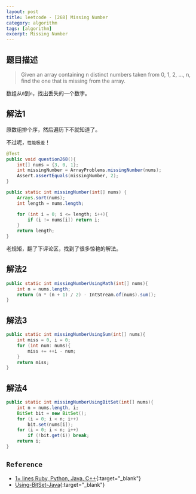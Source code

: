 ```yaml
---
layout: post
title: leetcode - [268] Missing Number
category: algorithm
tags: [algorithm]
excerpt: Missing Number
---
```


## 题目描述  

> Given an array containing n distinct numbers taken from 0, 1, 2, ..., n,  
> find the one that is missing from the array.

数组从`0`到`n`，找出丢失的一个数字。  


## 解法1  

原数组排个序，然后遍历下不就知道了。  

不过呢，`性能极差`！  

``` java
@Test
public void question268(){
    int[] nums = {3, 0, 1};
    int missingNumber = ArrayProblems.missingNumber(nums);
    Assert.assertEquals(missingNumber, 2);
}

public static int missingNumber(int[] nums) {
    Arrays.sort(nums);
    int length = nums.length;

    for (int i = 0; i <= length; i++){
        if (i != nums[i]) return i;
    }
    return length;
}
```

老规矩，翻了下评论区，找到了很多惊艳的解法。  


## 解法2  

``` java
public static int missingNumberUsingMath(int[] nums){
    int n = nums.length;
    return (n * (n + 1) / 2) - IntStream.of(nums).sum();
}
```


## 解法3  

``` java
public static int missingNumberUsingSum(int[] nums){
    int miss = 0, i = 0;
    for (int num: nums){
        miss += ++i - num;
    }
    return miss;
}
```


## 解法4  


``` java
public static int missingNumberUsingBitSet(int[] nums){
    int n = nums.length, i;
    BitSet bit = new BitSet();
    for (i = 0; i < n; i++)
        bit.set(nums[i]);
    for (i = 0; i < n; i++)
        if (!bit.get(i)) break;
    return i;
}
```


## `Reference`  
- [1+ lines Ruby, Python, Java, C++](https://leetcode.com/problems/missing-number/discuss/69832/1%2B-lines-Ruby-Python-Java-C%2B%2B){:target="_blank"}  
- [Using-BitSet-Java](https://leetcode.com/problems/missing-number/discuss/70030/Using-BitSet-Java){:target="_blank"}  
